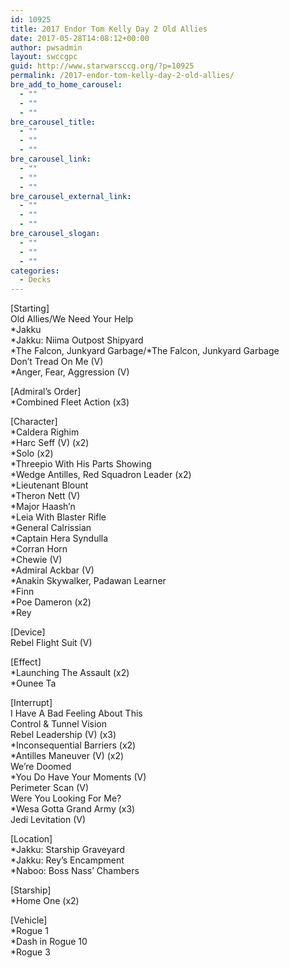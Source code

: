 ```yaml
---
id: 10925
title: 2017 Endor Tom Kelly Day 2 Old Allies
date: 2017-05-28T14:08:12+00:00
author: pwsadmin
layout: swccgpc
guid: http://www.starwarsccg.org/?p=10925
permalink: /2017-endor-tom-kelly-day-2-old-allies/
bre_add_to_home_carousel:
  - ""
  - ""
  - ""
bre_carousel_title:
  - ""
  - ""
  - ""
bre_carousel_link:
  - ""
  - ""
  - ""
bre_carousel_external_link:
  - ""
  - ""
  - ""
bre_carousel_slogan:
  - ""
  - ""
  - ""
categories:
  - Decks
---
```

[Starting]  
Old Allies/We Need Your Help  
*Jakku  
*Jakku: Niima Outpost Shipyard  
\*The Falcon, Junkyard Garbage/\*The Falcon, Junkyard Garbage  
Don&#8217;t Tread On Me (V)  
*Anger, Fear, Aggression (V)

[Admiral&#8217;s Order]  
*Combined Fleet Action (x3)

[Character]  
*Caldera Righim  
*Harc Seff (V) (x2)  
*Solo (x2)  
*Threepio With His Parts Showing  
*Wedge Antilles, Red Squadron Leader (x2)  
*Lieutenant Blount  
*Theron Nett (V)  
*Major Haash&#8217;n  
*Leia With Blaster Rifle  
*General Calrissian  
*Captain Hera Syndulla  
*Corran Horn  
*Chewie (V)  
*Admiral Ackbar (V)  
*Anakin Skywalker, Padawan Learner  
*Finn  
*Poe Dameron (x2)  
*Rey

[Device]  
Rebel Flight Suit (V)

[Effect]  
*Launching The Assault (x2)  
*Ounee Ta

[Interrupt]  
I Have A Bad Feeling About This  
Control & Tunnel Vision  
Rebel Leadership (V) (x3)  
*Inconsequential Barriers (x2)  
*Antilles Maneuver (V) (x2)  
We&#8217;re Doomed  
*You Do Have Your Moments (V)  
Perimeter Scan (V)  
Were You Looking For Me?  
*Wesa Gotta Grand Army (x3)  
Jedi Levitation (V)

[Location]  
*Jakku: Starship Graveyard  
*Jakku: Rey&#8217;s Encampment  
*Naboo: Boss Nass&#8217; Chambers

[Starship]  
*Home One (x2)

[Vehicle]  
*Rogue 1  
*Dash in Rogue 10  
*Rogue 3